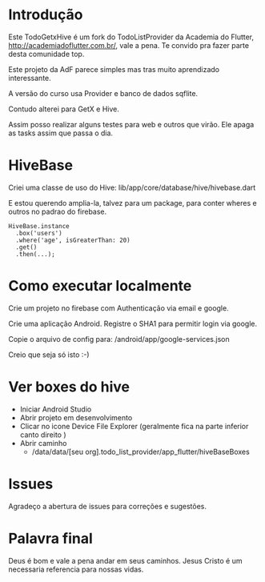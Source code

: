 # Introdução

Este TodoGetxHive é um fork do TodoListProvider da Academia do Flutter, http://academiadoflutter.com.br/, vale a pena. Te convido pra fazer parte desta comunidade top.

Este projeto da AdF parece simples mas tras muito aprendizado interessante.

A versão do curso usa Provider e banco de dados sqflite. 

Contudo alterei para GetX e Hive.

Assim posso realizar alguns testes para web e outros que virão. Ele apaga as tasks assim que passa o dia.

# HiveBase

Criei uma classe de uso do Hive: lib/app/core/database/hive/hivebase.dart

E estou querendo amplia-la, talvez para um package, para conter wheres e outros no padrao do firebase.
```
HiveBase.instance
  .box('users')
  .where('age', isGreaterThan: 20)
  .get()
  .then(...);
```

# Como executar localmente
Crie um projeto no firebase com Authenticação via email e google.

Crie uma aplicação Android. Registre o SHA1 para permitir login via google.

Copie o arquivo de config para:
/android/app/google-services.json

Creio que seja só isto :-)

# Ver boxes do hive
* Iniciar Android Studio
* Abrir projeto em desenvolvimento
* Clicar no icone Device File Explorer (geralmente fica na parte inferior canto direito )
* Abrir caminho
    * /data/data/[seu org].todo_list_provider/app_flutter/hiveBaseBoxes

# Issues

Agradeço a abertura de issues para correções e sugestões.

# Palavra final

Deus é bom e vale a pena andar em seus caminhos. Jesus Cristo é um necessaria referencia para nossas vidas.



